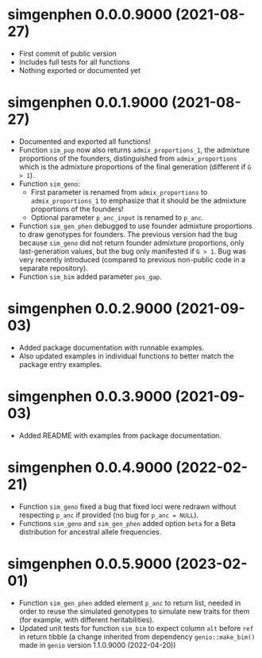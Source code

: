 # simgenphen 0.0.0.9000 (2021-08-27)

- First commit of public version
- Includes full tests for all functions
- Nothing exported or documented yet

# simgenphen 0.0.1.9000 (2021-08-27)

- Documented and exported all functions!
- Function `sim_pop` now also returns `admix_proportions_1`, the admixture proportions of the founders, distinguished from `admix_proportions` which is the admixture proportions of the final generation (different if `G > 1`).
- Function `sim_geno`:
  - First parameter is renamed from `admix_proportions` to `admix_proportions_1` to emphasize that it should be the admixture proportions of the founders!
  - Optional parameter `p_anc_input` is renamed to `p_anc`.
- Function `sim_gen_phen` debugged to use founder admixture proportions to draw genotypes for founders.
  The previous version had the bug because `sim_geno` did not return founder admixture proportions, only last-generation values, but the bug only manifested if `G > 1`.
  Bug was very recently introduced (compared to previous non-public code in a separate repository).
- Function `sim_bim` added parameter `pos_gap`.

# simgenphen 0.0.2.9000 (2021-09-03)

- Added package documentation with runnable examples.
- Also updated examples in individual functions to better match the package entry examples.

# simgenphen 0.0.3.9000 (2021-09-03)

- Added README with examples from package documentation.

# simgenphen 0.0.4.9000 (2022-02-21)

- Function `sim_geno` fixed a bug that fixed loci were redrawn without respecting `p_anc` if provided (no bug for `p_anc = NULL`).
- Functions `sim_geno` and `sim_gen_phen` added option `beta` for a Beta distribution for ancestral allele frequencies.

# simgenphen 0.0.5.9000 (2023-02-01)

- Function `sim_gen_phen` added element `p_anc` to return list, needed in order to reuse the simulated genotypes to simulate new traits for them (for example, with different heritabilities).
- Updated unit tests for function `sim_bim` to expect column `alt` before `ref` in return tibble (a change inherited from dependency `genio::make_bim()` made in `genio` version 1.1.0.9000 (2022-04-20))
